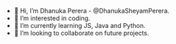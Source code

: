 - 👋 Hi, I’m Dhanuka Perera - @DhanukaSheyamPerera.
- 👀 I’m interested in coding.
- 🌱 I’m currently learning JS, Java and Python.
- 💞️ I’m looking to collaborate on future projects.

<!---
DhanukaSheyamPerera/DhanukaSheyamPerera is a ✨ special ✨ repository because its `README.md` (this file) appears on your GitHub profile.
You can click the Preview link to take a look at your changes.
--->
